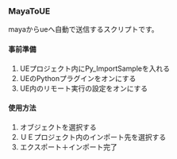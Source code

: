 ### MayaToUE
mayaからueへ自動で送信するスクリプトです。

#### 事前準備
1. UEプロジェクト内にPy_ImportSampleを入れる
2. UEのPythonプラグインをオンにする
3. UE内のリモート実行の設定をオンにする

#### 使用方法

1. オブジェクトを選択する
2. ＵＥプロジェクト内のインポート先を選択する
3. エクスポート＋インポート完了
